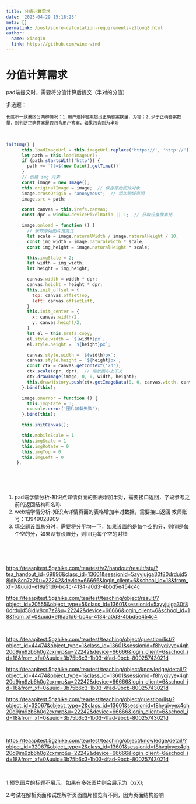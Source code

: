 ```yaml
---
title: 分值计算需求
date: '2025-04-29 15:18:25'
meta: []
permalink: /post/score-calculation-requirements-z1tooq8.html
author:
  name: xiaoqin
  link: https://github.com/wine-wind
---
```



<!-- more -->




# 分值计算需求

pad端提交时，需要将分值计算后提交（半对的分值）

多选题：

	长度不一致要区分两种情况：1.用户选择答案超出正确答案数量，为错；2.少于正确答案数量，则判断正确答案是否包含用户答案，如果包含则为半对

‍

```js
initImg() {
      this.loadImageUrl = this.imageUrl.replace('https://', 'http://');
      let path = this.loadImageUrl;
      if (path.startsWith('http')) {
        path += `?t=${new Date().getTime()}`
      }
      // 创建 img 元素
      const image = new Image();
      this.originalImage = image;  // 保存原始图片对象
      image.crossOrigin = "anonymous";  // 添加跨域声明
      image.src = path;

      const canvas = this.$refs.canvas;
      const dpr = window.devicePixelRatio || 1;  // 获取设备像素比

      image.onload = function () {
        // 获取原始图片宽高比
        let scale = image.naturalWidth / image.naturalHeight / 10;
        const img_width = image.naturalWidth * scale;
        const img_height = image.naturalHeight * scale;

        this.imgState = 2;
        let width = img_width;
        let height = img_height;

        canvas.width = width * dpr;
        canvas.height = height * dpr;
        this.init_offset = {
          top: canvas.offsetTop,
          left: canvas.offsetLeft,
        }
        this.init_center = {
          x: canvas.width/2,
          y: canvas.height/2,
        }
        let el = this.$refs.copy;
        el.style.width = `${width}px`;
        el.style.height = `${height}px`;

        canvas.style.width = `${width}px`;
        canvas.style.height = `${height}px`;
        const ctx = canvas.getContext('2d');
        ctx.scale(dpr, dpr);  // 缩放画布上下文
        ctx.drawImage(image, 0, 0, width, height);
        this.drawHistory.push(ctx.getImageData(0, 0, canvas.width, canvas.height));
      }.bind(this);

      image.onerror = function () {
        this.imgState = 3;
        console.error('图片加载失败');
      }.bind(this);

      this.initCanvas();

      this.mobileScale = 1
      this.imgScale = 1
      this.imgRotate = 0
      this.imgTop = 0
      this.imgLeft = 0
    },
```

‍

‍

1. pad端学情分析-知识点详情页面的图表增加半对，需要接口返回，字段参考之前的返回结构和名称
2. web端学情分析-知识点详情页面的表格增加半对数据，需要接口返回  教师账号：13949028909
3. 填空题设置总分时，需要将分平均一下，如果设置的是每个空的分，则fill是每个空的分，如果没有设置分，则fill为每个空的对错

‍

‍

https://teaapitest.5gzhike.com/tea/test/v2/handout/result/stu/?tea_handout_id=69896&class_id=13601&sessionid=5ayyjujga30f80drdujd58jdiy8cn7z2&u=22242&device=66666&login_client=6&school_id=18&from_xf=0&uuid=e19a51d6-bc4c-4134-a0d3-4bbd5e454c4c

https://teaapitest.5gzhike.com/tea/test/teaching/object/result/?object_id=20555&object_type=5&class_id=13601&sessionid=5ayyjujga30f80drdujd58jdiy8cn7z2&u=22242&device=66666&login_client=6&school_id=18&from_xf=0&uuid=e19a51d6-bc4c-4134-a0d3-4bbd5e454c4

‍

https://teaapitest.5gzhike.com/tea/test/teaching/object/question/list/?object_id=44474&object_type=1&class_id=13601&sessionid=f8hyqivyex4qh20d9jm9zb6h0g2cxmrp&u=22242&device=66666&login_client=6&school_id=18&from_xf=0&uuid=3b75b6c3-1b03-4fad-9bcb-80025743021d

https://teaapitest.5gzhike.com/tea/test/teaching/object/knowledge/detail/?object_id=44474&object_type=1&class_id=13601&sessionid=f8hyqivyex4qh20d9jm9zb6h0g2cxmrp&u=22242&device=66666&login_client=6&school_id=18&from_xf=0&uuid=3b75b6c3-1b03-4fad-9bcb-80025743021d

https://teaapitest.5gzhike.com/tea/test/teaching/object/question/list/?object_id=32067&object_type=2&class_id=13601&sessionid=f8hyqivyex4qh20d9jm9zb6h0g2cxmrp&u=22242&device=66666&login_client=6&school_id=18&from_xf=0&uuid=3b75b6c3-1b03-4fad-9bcb-80025743021d

‍

https://teaapitest.5gzhike.com/tea/test/teaching/object/knowledge/detail/?object_id=32067&object_type=2&class_id=13601&sessionid=f8hyqivyex4qh20d9jm9zb6h0g2cxmrp&u=22242&device=66666&login_client=6&school_id=18&from_xf=0&uuid=3b75b6c3-1b03-4fad-9bcb-80025743021d

‍

1.预览图片的标题不展示，如果有多张图片则会展示为（x/X);

2.考试在解析页面和试题解析页面图片预览有不同，因为页面结构影响

‍
